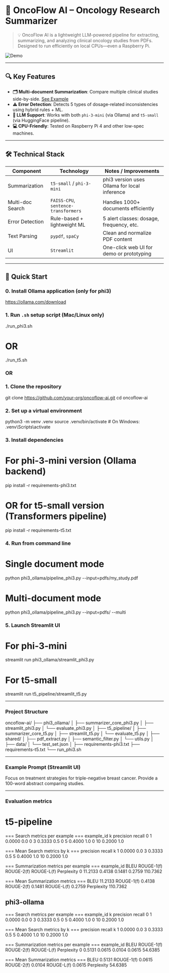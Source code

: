 # 🏥 OncoFlow AI – Oncology Research Summarizer

> 💡 OncoFlow AI is a lightweight LLM-powered pipeline for extracting, summarizing, and analyzing clinical oncology studies from PDFs. Designed to run efficiently on local CPUs—even a Raspberry Pi.

![Demo](assets/demo.gif)  
<!-- Replace with your own Loom link or animated GIF -->

---

## 🔍 Key Features

- **🗂️ Multi-document Summarization**: Compare multiple clinical studies side-by-side. [See Example](#multi-doc)
- **⚠️ Error Detection**: Detects 5 types of dosage-related inconsistencies using hybrid rules + ML.
- **🧠 LLM Support**: Works with both `phi-3-mini` (via Ollama) and `t5-small` (via HuggingFace pipeline).
- **💻 CPU-Friendly**: Tested on Raspberry Pi 4 and other low-spec machines.

---

## 🛠️ Technical Stack

| Component         | Technology                    | Notes / Improvements            |
|------------------|-------------------------------|----------------------------------|
| Summarization     | `t5-small` / `phi-3-mini`     | phi3 version uses Ollama for local inference |
| Multi-doc Search  | `FAISS-CPU`, `sentence-transformers` | Handles 1000+ documents efficiently |
| Error Detection   | Rule-based + lightweight ML   | 5 alert classes: dosage, frequency, etc. |
| Text Parsing      | `pypdf`, `spaCy`              | Clean and normalize PDF content |
| UI                | `Streamlit`                   | One-click web UI for demo or prototyping |

---

## 🚀 Quick Start

### 0. Install Ollama application (only for phi3)
https://ollama.com/download

### 1. Run `.sh` setup script (Mac/Linux only)
./run_phi3.sh
# OR
./run_t5.sh


### OR

### 1. Clone the repository
git clone https://github.com/your-org/oncoflow-ai.git
cd oncoflow-ai

### 2. Set up a virtual environment
python3 -m venv .venv
source .venv/bin/activate  # On Windows: .venv\Scripts\activate

### 3. Install dependencies
# For phi-3-mini version (Ollama backend)
pip install -r requirements-phi3.txt
# OR for t5-small version (Transformers pipeline)
pip install -r requirements-t5.txt

### 4. Run from command line
# Single document mode
python phi3_ollama/pipeline_phi3.py --input=pdfs/my_study.pdf
# Multi-document mode
python phi3_ollama/pipeline_phi3.py --input=pdfs/ --multi

### 5. Launch Streamlit UI
# For phi-3-mini
streamlit run phi3_ollama/streamlit_phi3.py
# For t5-small
streamlit run t5_pipeline/streamlit_t5.py

---

### Project Structure

oncoflow-ai/
├── phi3_ollama/
│   ├── summarizer_core_phi3.py
│   ├── streamlit_phi3.py
│   └── evaluate_phi3.py
│
├── t5_pipeline/
│   ├── summarizer_core_t5.py
│   ├── streamlit_t5.py
│   └── evaluate_t5.py
│
├── shared/
│   ├── pdf_extract.py
│   ├── semantic_filter.py
│   └── utils.py
│
├── data/
│   └── test_set.json
│
├── requirements-phi3.txt
├── requirements-t5.txt
└── run_phi3.sh

---

### Example Prompt (Streamlit UI)

Focus on treatment strategies for triple-negative breast cancer. Provide a 100-word abstract comparing studies.

---

### Evaluation metrics
# t5-pipeline
=== Search metrics per example ===
 example_id  k  precision  recall
          0  1     0.0000     0.0
          0  3     0.3333     0.5
          0  5     0.4000     1.0
          0 10     0.2000     1.0

=== Mean Search metrics by k ===
    precision  recall
k
1      0.0000     0.0
3      0.3333     0.5
5      0.4000     1.0
10     0.2000     1.0

=== Summarization metrics per example ===
 example_id    BLEU  ROUGE-1(f)  ROUGE-2(f)  ROUGE-L(f)  Perplexity
          0 11.2133      0.4138      0.1481      0.2759    110.7362

=== Mean Summarization metrics ===
BLEU           11.2133
ROUGE-1(f)      0.4138
ROUGE-2(f)      0.1481
ROUGE-L(f)      0.2759
Perplexity    110.7362

## phi3-ollama
=== Search metrics per example ===
 example_id  k  precision  recall
          0  1     0.0000     0.0
          0  3     0.3333     0.5
          0  5     0.4000     1.0
          0 10     0.2000     1.0

=== Mean Search metrics by k ===
    precision  recall
k
1      0.0000     0.0
3      0.3333     0.5
5      0.4000     1.0
10     0.2000     1.0

=== Summarization metrics per example ===
 example_id   BLEU  ROUGE-1(f)  ROUGE-2(f)  ROUGE-L(f)  Perplexity
          0 0.5131      0.0615      0.0104      0.0615     54.6385

=== Mean Summarization metrics ===
BLEU           0.5131
ROUGE-1(f)     0.0615
ROUGE-2(f)     0.0104
ROUGE-L(f)     0.0615
Perplexity    54.6385


